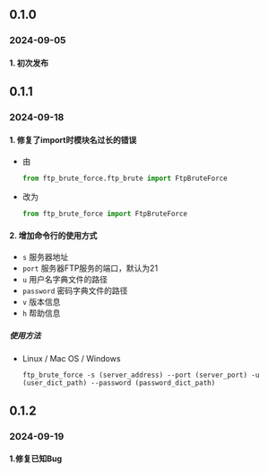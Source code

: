 ## 0.1.0

### 2024-09-05

#### 1. 初次发布

## 0.1.1

### 2024-09-18

#### 1. 修复了import时模块名过长的错误

   - 由
     ```python
     from ftp_brute_force.ftp_brute import FtpBruteForce
     ```
   - 改为
     ```python
     from ftp_brute_force import FtpBruteForce
     ```

#### 2. 增加命令行的使用方式
 - `s` 服务器地址
 - `port` 服务器FTP服务的端口，默认为21
 - `u` 用户名字典文件的路径
 - `password` 密码字典文件的路径
 - `v`  版本信息
 - `h`  帮助信息
##### 使用方法
  - Linux / Mac OS / Windows

	```shell
	ftp_brute_force -s (server_address) --port (server_port) -u (user_dict_path) --password (password_dict_path)
	```

## 0.1.2
### 2024-09-19
#### 1.修复已知Bug